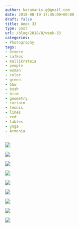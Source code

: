 ```yaml
---
author: karamanis.g@gmail.com
date: 2018-08-19 17:45:00+00:00
draft: false
title: Week 33
type: post
url: /blog/2018/8/week-33
categories:
- Photography
tags:
- Greece
- Lafkos
- Kallikrateia
- people
- woman
- color
- green
- b&w
- bush
- bird
- geometry
- curtain
- tennis
- lines
- red
- tables
- yoga
- Armonia
---
```




  
   ![](/images/2018-08-19-20188week-33/image-asset.jpeg)

  

  
   ![](/images/2018-08-19-20188week-33/image-asset.jpeg)

  

  
   ![](/images/2018-08-19-20188week-33/image-asset.jpeg)

  

  
   ![](/images/2018-08-19-20188week-33/image-asset.jpeg)

  

  
   ![](/images/2018-08-19-20188week-33/image-asset.jpeg)

  

  
   ![](/images/2018-08-19-20188week-33/IMG_4751.JPG)

  

  
   ![](/images/2018-08-19-20188week-33/image-asset.jpeg)

  

  
   ![](/images/2018-08-19-20188week-33/IMG_4105.JPG)

  

  
   ![](/images/2018-08-19-20188week-33/image-asset.jpeg)

  


